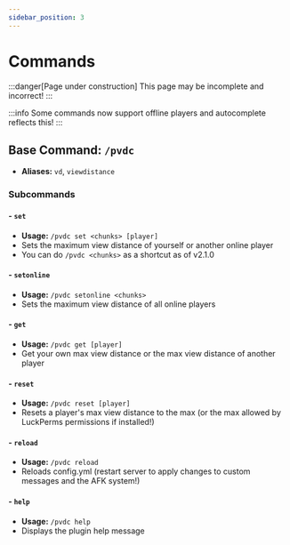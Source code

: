 ```yaml
---
sidebar_position: 3
---
```


# Commands

:::danger[Page under construction]
This page may be incomplete and incorrect!
:::

:::info
Some commands now support offline players and autocomplete reflects this!
:::

## Base Command: `/pvdc`
- **Aliases:** `vd`, `viewdistance`
### Subcommands
#### - `set`
- **Usage:** `/pvdc set <chunks> [player]`
- Sets the maximum view distance of yourself or another online player
- You can do `/pvdc <chunks>` as a shortcut as of v2.1.0

#### - `setonline`
- **Usage:** `/pvdc setonline <chunks>`
- Sets the maximum view distance of all online players

#### - `get`
- **Usage:** `/pvdc get [player]`
- Get your own max view distance or the max view distance of another player

#### - `reset`
- **Usage:** `/pvdc reset [player]`
- Resets a player's max view distance to the max (or the max allowed by LuckPerms permissions if installed!)

#### - `reload`
- **Usage:** `/pvdc reload`
- Reloads config.yml (restart server to apply changes to custom messages and the AFK system!)

#### - `help`
- **Usage:** `/pvdc help`
- Displays the plugin help message